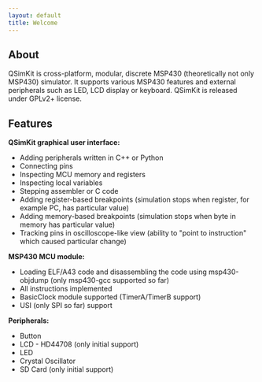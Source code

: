 ```yaml
---
layout: default
title: Welcome
---
```


## About

QSimKit is cross-platform, modular, discrete MSP430 (theoretically not only MSP430) simulator. It supports
various MSP430 features and external peripherals such as LED, LCD display or keyboard.
QSimKit is released under GPLv2+ license.

## Features

**QSimKit graphical user interface:**

* Adding peripherals written in C++ or Python
* Connecting pins
* Inspecting MCU memory and registers
* Inspecting local variables
* Stepping assembler or C code
* Adding register-based breakpoints (simulation stops when register, for example PC, has particular value)
* Adding memory-based breakpoints (simulation stops when byte in memory has particular value)
* Tracking pins in oscilloscope-like view (ability to "point to instruction" which caused particular change)

**MSP430 MCU module:**

* Loading ELF/A43 code and disassembling the code using msp430-objdump (only msp430-gcc supported so far)
* All instructions implemented
* BasicClock module supported (TimerA/TimerB support)
* USI (only SPI so far) support

**Peripherals:**

* Button
* LCD - HD44708 (only initial support)
* LED
* Crystal Oscillator
* SD Card (only initial support)



